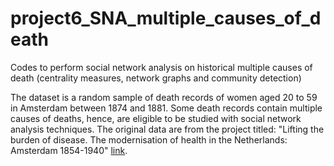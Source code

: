 # project6_SNA_multiple_causes_of_death
Codes to perform social network analysis on historical multiple causes of death (centrality measures, network graphs and community detection)

The dataset is a random sample of death records of women aged 20 to 59 in Amsterdam between 1874 and 1881. Some death records contain multiple causes of deaths, hence, are eligible to be studied with social network analysis techniques. The original data are from the project titled: "Lifting the burden of disease. The modernisation of health in the Netherlands: Amsterdam 1854-1940" [link](https://www.ru.nl/en/research/research-projects/lifting-the-burden-of-disease-the-modernisation-of-health-in-the-netherlands-amsterdam-1854-1940).
